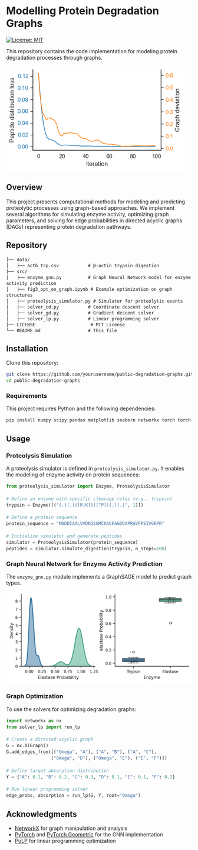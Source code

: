 # Modelling Protein Degradation Graphs

[![License: MIT](https://img.shields.io/badge/License-MIT-yellow.svg)](https://opensource.org/licenses/MIT)

This repository contains the code implementation for  modeling protein degradation processes through graphs.

![Peptide Distribution Loss Visualization](peptide_distribution_loss.png)


## Overview

This project presents computational methods for modeling and predicting proteolytic processes using graph-based approaches. We implement several algorithms for simulating enzyme activity, optimizing graph parameters, and solving for edge probabilities in directed acyclic graphs (DAGs) representing protein degradation pathways.

## Repository

```
├── data/
│   ├── actb_trp.csv           # β-actin trypsin digestion 
├── src/
│   ├── enzyme_gnn.py          # Graph Neural Network model for enzyme activity prediction
│   ├── fig3_opt_on_graph.ipynb # Example optimization on graph structures
│   ├── proteolysis_simulator.py # Simulator for proteolytic events
│   ├── solver_cd.py           # Coordinate descent solver
│   ├── solver_gd.py           # Gradient descent solver
│   ├── solver_lp.py           # Linear programming solver
├── LICENSE                     # MIT License
└── README.md                  # This file
```

## Installation

Clone this repository:

```bash
git clone https://github.com/yourusername/public-degradation-graphs.git
cd public-degradation-graphs
```

### Requirements

This project requires Python and the following dependencies:

```bash
pip install numpy scipy pandas matplotlib seaborn networkx torch torch-geometric scikit-learn pulp
```


## Usage

### Proteolysis Simulation

A proteolysis simulator is defined in `proteolysis_simulator.py`. It enables the modeling of enzyme activity on protein sequences:

```python
from proteolysis_simulator import Enzyme, ProteolysisSimulator

# Define an enzyme with specific cleavage rules (e.g., trypsin)
trypsin = Enzyme([("(.)(.)([R|K])([^P])(.)(.)", 1)])

# Define a protein sequence
protein_sequence = "MDDDIAALVVDNGSGMCKAGFAGDDAPRAVFPSIVGRPR"

# Initialize simulator and generate peptides
simulator = ProteolysisSimulator(protein_sequence)
peptides = simulator.simulate_digestion(trypsin, n_steps=100)
```

### Graph Neural Network for Enzyme Activity Prediction

The `enzyme_gnn.py` module implements a GraphSAGE model to predict graph types.

![](enzyme_distributions.png)


### Graph Optimization

To use the solvers for optimizing degradation graphs:

```python
import networkx as nx
from solver_lp import run_lp

# Create a directed acyclic graph
G = nx.DiGraph()
G.add_edges_from([("Omega", "A"), ("A", "B"), ("A", "C"), 
                 ("Omega", "D"), ("Omega", "E"), ("E", "F")])

# Define target absorption distribution
Y = {"A": 0.1, "B": 0.2, "C": 0.3, "D": 0.1, "E": 0.1, "F": 0.2}

# Run linear programming solver
edge_probs, absorption = run_lp(G, Y, root="Omega")
```

## Acknowledgments

- [NetworkX](https://networkx.org/) for graph manipulation and analysis
- [PyTorch](https://pytorch.org/) and [PyTorch Geometric](https://pytorch-geometric.readthedocs.io/) for the GNN implementation
- [PuLP](https://coin-or.github.io/pulp/) for linear programming optimization
